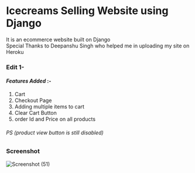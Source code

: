 # Icecreams Selling Website using Django
It is an ecommerce website  built on Django  
Special Thanks to Deepanshu Singh who helped me in uploading my site on Heroku


### Edit 1-
#### _Features Added_ :- 
1. Cart
2. Checkout Page  
3. Adding multiple items to cart 
4. Clear Cart Button 
5. order Id and Price on all products 

###### PS (product view button is still disabled)

### Screenshot
![Screenshot (51)](https://user-images.githubusercontent.com/34184939/96161555-0cf50680-0f35-11eb-9163-a45573d3c5c3.png)
